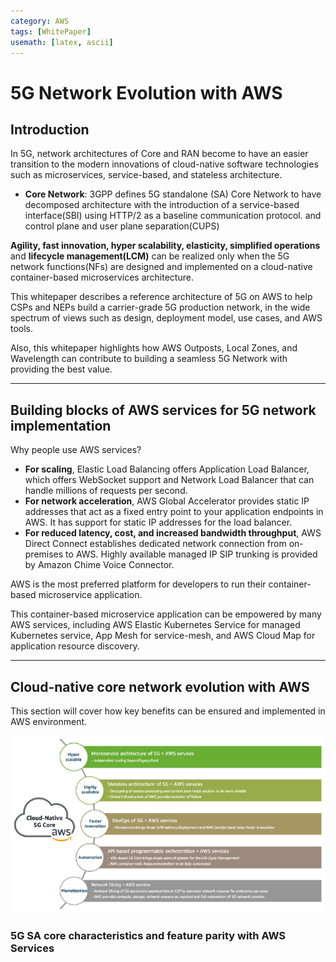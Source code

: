 ```yaml
---
category: AWS
tags: [WhitePaper]
usemath: [latex, ascii]
---
```


# 5G Network Evolution with AWS

## Introduction

 In 5G, network architectures of Core and RAN become to have an easier transition to the modern innovations of cloud-native software technologies such as microservices, service-based, and stateless architecture.

- **Core Network**: 3GPP defines 5G standalone (SA) Core Network to have decomposed architecture with the introduction of a service-based interface(SBI) using HTTP/2 as a baseline communication protocol. and control plane and user plane separation(CUPS)

 **Agility, fast innovation, hyper scalability, elasticity, simplified operations** and **lifecycle management(LCM)** can be realized only when the 5G network functions(NFs) are designed and implemented on a cloud-native container-based microservices architecture.

 This whitepaper describes a reference architecture of 5G on AWS to help CSPs and NEPs build a carrier-grade 5G production network, in the wide spectrum of views such as design, deployment model, use cases, and AWS tools.

 Also, this whitepaper highlights how AWS Outposts, Local Zones, and Wavelength can contribute to building a seamless 5G Network with providing the best value.

---



## Building blocks of AWS services for 5G network implementation

Why people use AWS services?

- **For scaling**, Elastic Load Balancing offers Application Load Balancer, which offers WebSocket support and Network Load Balancer that can handle millions of requests per second.
- **For network acceleration**, AWS Global Accelerator provides static IP addresses that act as a fixed entry point to your application endpoints in AWS. It has support for static IP addresses for the load balancer.
- **For reduced latency, cost, and increased bandwidth throughput**, AWS Direct Connect establishes dedicated network connection from on-premises to AWS. Highly available managed IP SIP trunking is provided by Amazon Chime Voice Connector.

AWS is the most preferred platform for developers to run their container-based microservice application. 

 This container-based microservice application can be empowered by many AWS services, including AWS Elastic Kubernetes Service for managed Kubernetes service, App Mesh for service-mesh, and AWS Cloud Map for application resource discovery.

---



## Cloud-native core network evolution with AWS

This section will cover how key benefits can be ensured and implemented in AWS environment.

![image-20231108203324400](../assets/img/2023-11-08-5G_Network_Evolution_with_AWS/image-20231108203324400.png)

### 5G SA core characteristics and feature parity with AWS Services



